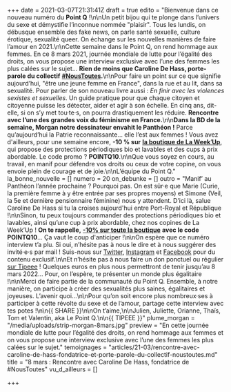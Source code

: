 +++
date = 2021-03-07T21:31:41Z
draft = true
edito = "Bienvenue dans ce nouveau numéro du **Point Q** !\n\nUn petit bijou qui te plonge dans l’univers du sexe et démystifie l’inconnue nommée \"plaisir\". Tous les lundis, on débusque ensemble des fake news, on parle santé sexuelle, culture érotique, sexualité queer. On échange sur les nouvelles manières de faire l’amour en 2021.\n\nCette semaine dans le Point Q, on rend hommage aux femmes. En ce 8 mars 2021, journée mondiale de lutte pour l’égalité des droits, on vous propose une interview exclusive avec l’une des femmes les plus calées sur le sujet... **Rien de moins que Caroline De Hass, porte-parole du collectif** [**#NousToutes**](https://www.noustoutes.org)**.**\n\nPour faire un point sur ce que signifie aujourd’hui, \"être une jeune femme en France\", dans la rue et au lit, dans sa sexualité. Pour parler de son nouveau livre aussi : _En finir avec les violences sexistes et sexuelles_. Un guide pratique pour que chaque citoyen et citoyenne puisse les détecter, aider et agir à son échelle. En cinq ans, dit-elle, si on s’y met tou·te·s, on pourra drastiquement les réduire. **Rencontre avec l’une des grandes voix du féminisme en France.**\n\n**Dans la BD de la semaine, Morgan notre dessinateur envahit le Panthéon !** Parce qu’aujourd’hui la Patrie reconnaissante… elle l’est aux femmes ! Vous avez d'ailleurs, pour une semaine encore, **-10 % sur** [**la boutique de La Week**’**Up**](), qui propose des protections périodiques bio et lavables et des cups à prix abordable. Le code promo ? **POINTQ10**.\n\nQue vous soyez en cours, au travail, en manif pour défendre vos droits ou ceux de votre copine, on vous envoie plein de courage et de joie.\n\nL’équipe du Point Q."
la_bonne_nouvelle = []
numero = 20
on_debunke = []
outro = "Manif’ au Panthéon l’année prochaine ? Pourquoi pas. On est sûr·e que Marie (Curie, la première femme à y être entrée par ses propres moyens) et Simone (Veil, la 5e et dernière pensionnaire féminine) nous y attendent. D’ici là, salue Caroline De Hass si tu la croises aujourd'hui entre Port-Royal et République !\n\nSinon, tu peux toujours commander des protections périodiques bio et lavables, ainsi qu’une cup à prix abordable, chez nos copines de La Week’Up ! **On te rappelle,** [**-10% sur toute la boutique**](https://laweekup.com/shop/) **avec le code POINTQ10**... Ça vaut le coup d'anticiper !\n\nOn espère que ce numéro interview t’a plu. Si oui, n’hésite pas à nous le dire et à nous suggérer des invité·e·s par mail ! Suis-nous sur [Twitter](https://twitter.com/LePointQ), [Instagram](instagram.com/lepoint.q) et [Facebook](https://www.facebook.com/lepointq.news) pour du contenu exclusif.\n\nEt n’hésite pas à nous faire un don ponctuel ou régulier [sur Tipeee](https://fr.tipeee.com/le-point-q) ! Quelques euros en plus nous permettront de tenir jusqu’au 8 mars 2022... Pour, on l’espère, te présenter un monde plus égalitaire !\n\nMerci de faire partie de la communauté du Point Q. Ensemble, à notre manière, on participe à créer des sexualités plus saines, égalitaires et joyeuses. L’avenir quoi...\n\nPour qu’on soit encore plus nombreux·ses à participer à cette révolte du sexe et de l’amour, partage cette interview avec tes potes !\n\n{{ SHARE }}\n\nOn t’aime,\n\nJulien, Juliette, Orianne, Thaïs, Tom et Valentin, aka Le Point Q.\n\n{{ TIPEEE }}"
plume_morgan = "/media/uploads/strip-morgan-8mars.jpg"
preview = "En cette journée mondiale de lutte pour l’égalité des droits, on rend hommage aux femmes et on vous propose une interview exclusive avec l’une des femmes les plus calées sur le sujet."
temoignages = "articles/21-03/rencontre-avec-caroline-de-hass-fondatrice-et-porte-parole-du-collectif-noustoutes.md"
title = "8 mars : Rencontre avec Caroline De Hass, fondatrice de #NousToutes"
vu_d_ailleurs = []

+++
